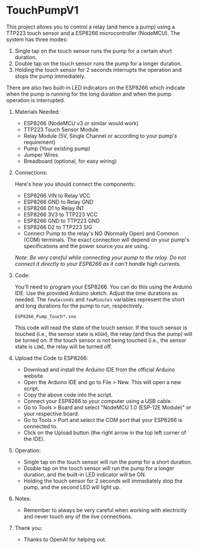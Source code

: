 # TouchPumpV1
This project allows you to control a relay (and hence a pump) using a TTP223 touch sensor and a ESP8266 microcontroller (NodeMCU). The system has three modes:

1.  Single tap on the touch sensor runs the pump for a certain short duration.
2.  Double tap on the touch sensor runs the pump for a longer duration.
3.  Holding the touch sensor for 2 seconds interrupts the operation and stops the pump immediately.

There are also two built-in LED indicators on the ESP8266 which indicate when the pump is running for the long duration and when the pump operation is interrupted.

1.  Materials Needed:

    -   ESP8266 (NodeMCU v3 or similar would work)
    -   TTP223 Touch Sensor Module
    -   Relay Module (5V, Single Channel or according to your pump's requirement)
    -   Pump (Your existing pump)
    -   Jumper Wires
    -   Breadboard (optional, for easy wiring)
2.  Connections:

    Here's how you should connect the components:

    -   ESP8266 VIN to Relay VCC
    -   ESP8266 GND to Relay GND
    -   ESP8266 D1 to Relay IN1
    -   ESP8266 3V3 to TTP223 VCC
    -   ESP8266 GND to TTP223 GND
    -   ESP8266 D2 to TTP223 SIG
    -   Connect Pump to the relay's NO (Normally Open) and Common (COM) terminals. The exact connection will depend on your pump's specifications and the power source you are using.

    *Note: Be very careful while connecting your pump to the relay. Do not connect it directly to your ESP8266 as it can't handle high currents.*

3.  Code:

    You'll need to program your ESP8266. You can do this using the Arduino IDE. Use the provided Arduino sketch. Adjust the time durations as needed. The `fewSeconds` and `fewMinutes` variables represent the short and long durations for the pump to run, respectively.

    `ESP8266_Pump_Touch*.ino`

    This code will read the state of the touch sensor. If the touch sensor is touched (i.e., the sensor state is `HIGH`), the relay (and thus the pump) will be turned on. If the touch sensor is not being touched (i.e., the sensor state is `LOW`), the relay will be turned off.

5.  Upload the Code to ESP8266:

    -   Download and install the Arduino IDE from the official Arduino website.
    -   Open the Arduino IDE and go to File > New. This will open a new script.
    -   Copy the above code into the script.
    -   Connect your ESP8266 to your computer using a USB cable.
    -   Go to Tools > Board and select "NodeMCU 1.0 (ESP-12E Module)" or your respective board.
    -   Go to Tools > Port and select the COM port that your ESP8266 is connected to.
    -   Click on the Upload button (the right arrow in the top left corner of the IDE).
6.  Operation:

    -   Single tap on the touch sensor will run the pump for a short duration.
    -   Double tap on the touch sensor will run the pump for a longer duration, and the built-in LED indicator will be ON.
    -   Holding the touch sensor for 2 seconds will immediately stop the pump, and the second LED will light up.
  
7.  Notes:
    -  Remember to always be very careful when working with electricity and never touch any of the live connections.
  
8. Thank you:
   -   Thanks to OpenAI for helping out.


